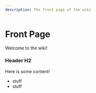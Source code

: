 ```yaml
---
description: The front page of the wiki
---
```


# Front Page

Welcome to the wiki!

### Header H2

Here is some content!

* stuff
* stuff



